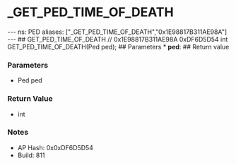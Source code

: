 # _GET_PED_TIME_OF_DEATH

--- ns: PED aliases: ["_GET_PED_TIME_OF_DEATH","0x1E98817B311AE98A"] --- ## GET_PED_TIME_OF_DEATH  // 0x1E98817B311AE98A 0xDF6D5D54 int GET_PED_TIME_OF_DEATH(Ped ped);  ## Parameters * **ped**:  ## Return value

### Parameters
* Ped ped

### Return Value
* int

### Notes
* AP Hash: 0x0xDF6D5D54
* Build: 811

